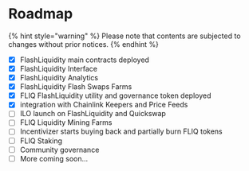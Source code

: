 # Roadmap

{% hint style="warning" %}
Please note that contents are subjected to changes without prior notices.
{% endhint %}

* [x] FlashLiquidity main contracts deployed
* [x] FlashLiquidity Interface
* [x] FlashLiquidity Analytics
* [x] FlashLiquidity Flash Swaps Farms
* [x] FLIQ FlashLiquidity utility and governance token deployed
* [x] integration with Chainlink Keepers and Price Feeds
* [ ] ILO launch on FlashLiquidity and Quickswap
* [ ] FLIQ Liquidity Mining Farms
* [ ] Incentivizer starts buying back and partially burn FLIQ tokens
* [ ] FLIQ Staking&#x20;
* [ ] Community governance
* [ ] More coming soon...
